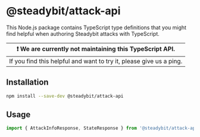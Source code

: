 # @steadybit/attack-api

This Node.js package contains TypeScript type definitions that you might
find helpful when authoring Steadybit attacks with TypeScript.

| :exclamation:  We are currently not maintaining this TypeScript API. |
|----------------------------------------------------------------------|
| If you find this helpful and want to try it, please give us a ping.  |


## Installation

```sh
npm install --save-dev @steadybit/attack-api
```

## Usage

```typescript
import { AttackInfoResponse, StateResponse } from '@steadybit/attack-api';
```